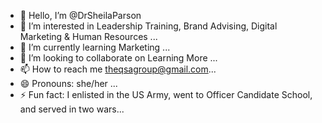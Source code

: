 - 👋 Hello, I’m @DrSheilaParson 
- 👀 I’m interested in Leadership Training, Brand Advising, Digital Marketing & Human Resources ...
- 🌱 I’m currently learning Marketing  ...
- 💞️ I’m looking to collaborate on Learning More ...
- 📫 How to reach me theqsagroup@gmail.com...
- 😄 Pronouns: she/her ...
- ⚡ Fun fact: I enlisted in the US Army, went to Officer Candidate School, and served in two wars...

<!---
DrSheilaParson/DrSheilaParson is a ✨ special ✨ repository because its `README.md` (this file) appears on your GitHub profile.
You can click the Preview link to take a look at your changes.
--->


